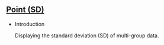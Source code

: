 ## [Point (SD)](/basic/point-sd)

- Introduction

  Displaying the standard deviation (SD) of multi-group data.
